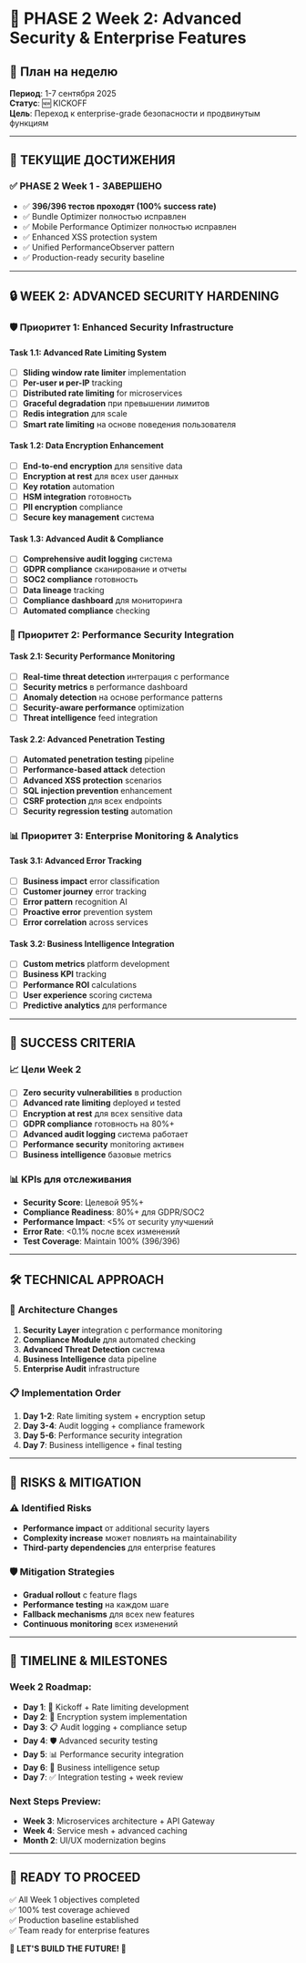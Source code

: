 # 🚀 PHASE 2 Week 2: Advanced Security & Enterprise Features

## 📅 **План на неделю** 
**Период**: 1-7 сентября 2025  
**Статус**: 🆕 KICKOFF  
**Цель**: Переход к enterprise-grade безопасности и продвинутым функциям

---

## 🎯 **ТЕКУЩИЕ ДОСТИЖЕНИЯ**

### ✅ PHASE 2 Week 1 - ЗАВЕРШЕНО
- ✅ **396/396 тестов проходят (100% success rate)**
- ✅ Bundle Optimizer полностью исправлен
- ✅ Mobile Performance Optimizer полностью исправлен  
- ✅ Enhanced XSS protection system
- ✅ Unified PerformanceObserver pattern
- ✅ Production-ready security baseline

---

## 🔒 **WEEK 2: ADVANCED SECURITY HARDENING**

### 🛡️ **Приоритет 1: Enhanced Security Infrastructure**

#### Task 1.1: Advanced Rate Limiting System
- [ ] **Sliding window rate limiter** implementation
- [ ] **Per-user и per-IP** tracking
- [ ] **Distributed rate limiting** for microservices  
- [ ] **Graceful degradation** при превышении лимитов
- [ ] **Redis integration** для scale
- [ ] **Smart rate limiting** на основе поведения пользователя

#### Task 1.2: Data Encryption Enhancement
- [ ] **End-to-end encryption** для sensitive data
- [ ] **Encryption at rest** для всех user данных
- [ ] **Key rotation** automation
- [ ] **HSM integration** готовность
- [ ] **PII encryption** compliance
- [ ] **Secure key management** система

#### Task 1.3: Advanced Audit & Compliance
- [ ] **Comprehensive audit logging** система
- [ ] **GDPR compliance** сканирование и отчеты
- [ ] **SOC2 compliance** готовность  
- [ ] **Data lineage** tracking
- [ ] **Compliance dashboard** для мониторинга
- [ ] **Automated compliance** checking

### 🚀 **Приоритет 2: Performance Security Integration**

#### Task 2.1: Security Performance Monitoring
- [ ] **Real-time threat detection** интеграция с performance
- [ ] **Security metrics** в performance dashboard
- [ ] **Anomaly detection** на основе performance patterns
- [ ] **Security-aware performance** optimization
- [ ] **Threat intelligence** feed integration

#### Task 2.2: Advanced Penetration Testing
- [ ] **Automated penetration testing** pipeline
- [ ] **Performance-based attack** detection  
- [ ] **Advanced XSS protection** scenarios
- [ ] **SQL injection prevention** enhancement
- [ ] **CSRF protection** для всех endpoints
- [ ] **Security regression testing** automation

### 📊 **Приоритет 3: Enterprise Monitoring & Analytics**

#### Task 3.1: Advanced Error Tracking
- [ ] **Business impact** error classification
- [ ] **Customer journey** error tracking
- [ ] **Error pattern** recognition AI
- [ ] **Proactive error** prevention system
- [ ] **Error correlation** across services

#### Task 3.2: Business Intelligence Integration  
- [ ] **Custom metrics** platform development
- [ ] **Business KPI** tracking
- [ ] **Performance ROI** calculations
- [ ] **User experience** scoring система
- [ ] **Predictive analytics** для performance

---

## 🎯 **SUCCESS CRITERIA**

### 📈 **Цели Week 2**
- [ ] **Zero security vulnerabilities** в production
- [ ] **Advanced rate limiting** deployed и tested
- [ ] **Encryption at rest** для всех sensitive data
- [ ] **GDPR compliance** готовность на 80%+
- [ ] **Advanced audit logging** система работает
- [ ] **Performance security** monitoring активен
- [ ] **Business intelligence** базовые metrics

### 📊 **KPIs для отслеживания**
- **Security Score**: Целевой 95%+ 
- **Compliance Readiness**: 80%+ для GDPR/SOC2
- **Performance Impact**: <5% от security улучшений
- **Error Rate**: <0.1% после всех изменений
- **Test Coverage**: Maintain 100% (396/396)

---

## 🛠️ **TECHNICAL APPROACH**

### 🔧 **Architecture Changes**
1. **Security Layer** integration с performance monitoring
2. **Compliance Module** для automated checking  
3. **Advanced Threat Detection** система
4. **Business Intelligence** data pipeline
5. **Enterprise Audit** infrastructure

### 📋 **Implementation Order**
1. **Day 1-2**: Rate limiting system + encryption setup
2. **Day 3-4**: Audit logging + compliance framework  
3. **Day 5-6**: Performance security integration
4. **Day 7**: Business intelligence + final testing

---

## 🚨 **RISKS & MITIGATION**

### ⚠️ **Identified Risks**
- **Performance impact** от additional security layers
- **Complexity increase** может повлиять на maintainability
- **Third-party dependencies** для enterprise features

### 🛡️ **Mitigation Strategies**  
- **Gradual rollout** с feature flags
- **Performance testing** на каждом шаге
- **Fallback mechanisms** для всех new features
- **Continuous monitoring** всех изменений

---

## 📅 **TIMELINE & MILESTONES**

### Week 2 Roadmap:
- **Day 1**: 🚀 Kickoff + Rate limiting development
- **Day 2**: 🔐 Encryption system implementation  
- **Day 3**: 📋 Audit logging + compliance setup
- **Day 4**: 🛡️ Advanced security testing
- **Day 5**: 📊 Performance security integration
- **Day 6**: 💼 Business intelligence setup
- **Day 7**: ✅ Integration testing + week review

### Next Steps Preview:
- **Week 3**: Microservices architecture + API Gateway
- **Week 4**: Service mesh + advanced caching
- **Month 2**: UI/UX modernization begins

---

## 🎉 **READY TO PROCEED**

✅ All Week 1 objectives completed  
✅ 100% test coverage achieved  
✅ Production baseline established  
✅ Team ready for enterprise features  

**🚀 LET'S BUILD THE FUTURE! 🚀**
